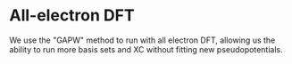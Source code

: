 # All-electron DFT

We use the "GAPW" method to run with all electron DFT, allowing us the ability to run more basis sets and XC without fitting new pseudopotentials.
